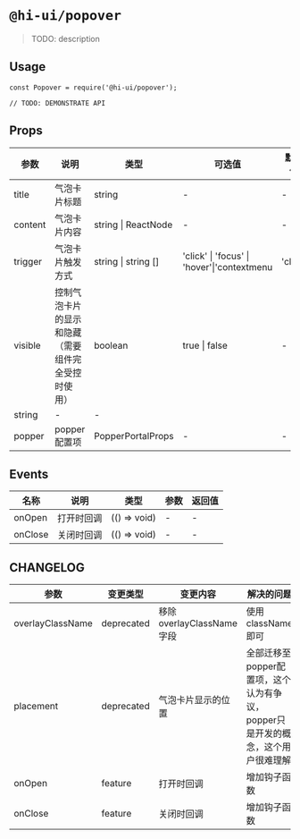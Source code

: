 # `@hi-ui/popover`

> TODO: description

## Usage

```
const Popover = require('@hi-ui/popover');

// TODO: DEMONSTRATE API
```

## Props

| 参数      | 说明                                               | 类型                | 可选值                                 | 默认值  |
| --------- | -------------------------------------------------- | ------------------- | -------------------------------------- | ------- |
| title     | 气泡卡片标题                                       | string              | -                                      | -       |
| content   | 气泡卡片内容                                       | string \| ReactNode | -                                      | -       |
| trigger   | 气泡卡片触发方式                                   | string   \| string []            | 'click' \| 'focus' \| 'hover'\|'contextmenu          | 'click' |
| visible   | 控制气泡卡片的显示和隐藏（需要组件完全受控时使用） | boolean             | true \| false                          | -       |
string                                                              | -                                            | -                      |
| popper     | popper配置项                                       | PopperPortalProps              | -                                      | -       |

## Events

| 名称             | 说明                       | 类型                                                      | 参数                                                                        | 返回值 |
| ---------------- | -------------------------- | --------------------------------------------------------- | --------------------------------------------------------------------------- | ------ |
| onOpen           |打开时回调            | (() => void)                                 | - | -      |
| onClose         | 关闭时回调           | (() => void) | - | -      |

## CHANGELOG

| 参数         | 变更类型                        | 变更内容                                                                       | 解决的问题                   |
| ------------ | ------------------------------- | ------------------------------------------------------------------------------ | ---------------------------- |
| overlayClassName        | deprecated                          | 移除overlayClassName 字段 | 使用className即可           |
| placement        | deprecated                          |  气泡卡片显示的位置 | 全部迁移至popper配置项，这个认为有争议，popper只是开发的概念，这个用户很难理解           |
| onOpen        | feature                          | 打开时回调 | 增加钩子函数           |
| onClose        | feature                          | 	关闭时回调 | 增加钩子函数           |

